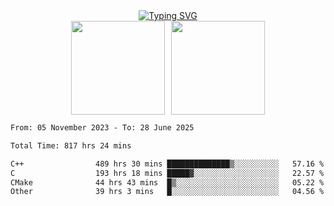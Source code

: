 <!--START_SECTION:console-->
<div align="center">
  <a href="https://git.io/typing-svg">
    <img src="https://readme-typing-svg.demolab.com/?lines=Hello+There+!;Happy+Coding+!&size=28&color=0F62FE&center=true&font=Fira+Code" alt="Typing SVG" />
  </a>
</div>
<!--END_SECTION:console-->

<div align="center" style="display: flex; justify-content: center; gap: 10px; flex-wrap: wrap;">
  <img 
    src="https://github-readme-stats.vercel.app/api?username=gotorion&hide_title=true&hide_border=true&show_icons=true&line_height=21&text_color=000&icon_color=000&bg_color=0,ea6161,ffc64d,fffc4d,52fa5a&theme=graywhite" 
    height="150"
  />
  <img 
    src="https://github-readme-stats.vercel.app/api/top-langs/?username=gotorion&hide_title=true&hide_border=true&layout=compact&langs_count=6&text_color=000&icon_color=fff&bg_color=0,52fa5a,4dfcff,c64dff&theme=graywhite" 
    height="150"
  />
</div>
<!--START_SECTION:waka-->

```txt
From: 05 November 2023 - To: 28 June 2025

Total Time: 817 hrs 24 mins

C++                489 hrs 30 mins ██████████████▒░░░░░░░░░░   57.16 %
C                  193 hrs 18 mins █████▓░░░░░░░░░░░░░░░░░░░   22.57 %
CMake              44 hrs 43 mins  █▒░░░░░░░░░░░░░░░░░░░░░░░   05.22 %
Other              39 hrs 3 mins   █░░░░░░░░░░░░░░░░░░░░░░░░   04.56 %
```

<!--END_SECTION:waka-->

